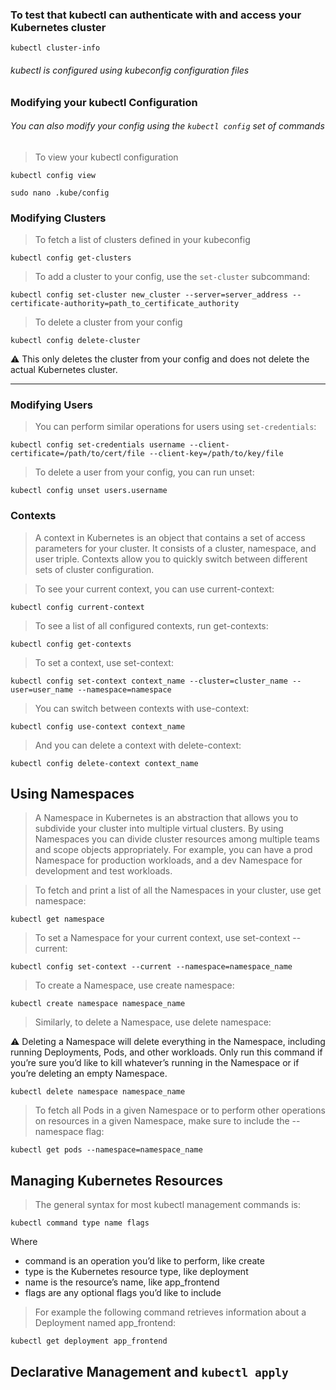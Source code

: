 ### To test that kubectl can authenticate with and access your Kubernetes cluster

```
kubectl cluster-info
```
###### kubectl is configured using kubeconfig configuration files

### Modifying your kubectl Configuration

###### You can also modify your config using the `kubectl config` set of commands

> To view your kubectl configuration

```
kubectl config view
```
```
sudo nano .kube/config
```

### Modifying Clusters

> To fetch a list of clusters defined in your kubeconfig

```
kubectl config get-clusters
```

> To add a cluster to your config, use the `set-cluster` subcommand:

```
kubectl config set-cluster new_cluster --server=server_address --certificate-authority=path_to_certificate_authority
```
> To delete a cluster from your config

```
kubectl config delete-cluster
```

⚠️ This only deletes the cluster from your config and does not delete the actual Kubernetes cluster.

---

### Modifying Users

> You can perform similar operations for users using `set-credentials`:

```
kubectl config set-credentials username --client-certificate=/path/to/cert/file --client-key=/path/to/key/file
```
> To delete a user from your config, you can run unset:

```
kubectl config unset users.username
```
### Contexts

> A context in Kubernetes is an object that contains a set of access parameters for your cluster. It consists of a cluster, namespace, and user triple. Contexts allow you to quickly switch between different sets of cluster configuration.

> To see your current context, you can use current-context:

```
kubectl config current-context
```
> To see a list of all configured contexts, run get-contexts:

```
kubectl config get-contexts
```

> To set a context, use set-context:

```
kubectl config set-context context_name --cluster=cluster_name --user=user_name --namespace=namespace
```


>You can switch between contexts with use-context:

```
kubectl config use-context context_name
```

> And you can delete a context with delete-context:

```
kubectl config delete-context context_name
```

## Using Namespaces


> A Namespace in Kubernetes is an abstraction that allows you to subdivide your cluster into multiple virtual clusters. By using Namespaces you can divide cluster resources among multiple teams and scope objects appropriately. For example, you can have a prod Namespace for production workloads, and a dev Namespace for development and test workloads.

> To fetch and print a list of all the Namespaces in your cluster, use get namespace:

```
kubectl get namespace
```

> To set a Namespace for your current context, use set-context --current:

```
kubectl config set-context --current --namespace=namespace_name
```

> To create a Namespace, use create namespace:

```
kubectl create namespace namespace_name
```

> Similarly, to delete a Namespace, use delete namespace:

⚠️ Deleting a Namespace will delete everything in the Namespace, including running Deployments, Pods, and other workloads. Only run this command if you’re sure you’d like to kill whatever’s running in the Namespace or if you’re deleting an empty Namespace.

```
kubectl delete namespace namespace_name
```

> To fetch all Pods in a given Namespace or to perform other operations on resources in a given Namespace, make sure to include the --namespace flag:

```
kubectl get pods --namespace=namespace_name
```

## Managing Kubernetes Resources


> The general syntax for most kubectl management commands is:

```
kubectl command type name flags
```
Where

- command is an operation you’d like to perform, like create
- type is the Kubernetes resource type, like deployment
- name is the resource’s name, like app_frontend
- flags are any optional flags you’d like to include

> For example the following command retrieves information about a Deployment named app_frontend:

```
kubectl get deployment app_frontend
```

## Declarative Management and `kubectl apply`


